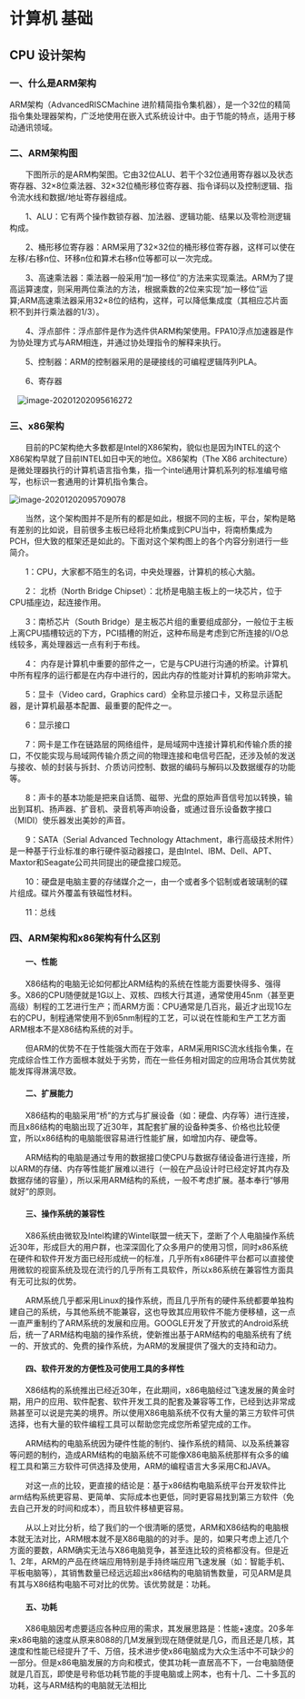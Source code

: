 # 计算机 基础



## CPU 设计架构

### **一、什么是ARM架构**

ARM架构（AdvancedRISCMachine 进阶精简指令集机器），是一个32位的精简指令集处理器架构，广泛地使用在嵌入式系统设计中。由于节能的特点，适用于移动通讯领域。

### **二、ARM架构图**

　　下图所示的是ARM构架图。它由32位ALU、若干个32位通用寄存器以及状态寄存器、32×8位乘法器、32×32位桶形移位寄存器、指令译码以及控制逻辑、指令流水线和数据/地址寄存器组成。

　　1、ALU：它有两个操作数锁存器、加法器、逻辑功能、结果以及零检测逻辑构成。

　　2、桶形移位寄存器：ARM采用了32×32位的桶形移位寄存器，这样可以使在左移/右移n位、环移n位和算术右移n位等都可以一次完成。

　　3、高速乘法器：乘法器一般采用“加一移位”的方法来实现乘法。ARM为了提高运算速度，则采用两位乘法的方法，根据乘数的2位来实现“加一移位”运算;ARM高速乘法器采用32×8位的结构，这样，可以降低集成度（其相应芯片面积不到并行乘法器的1/3）。

　　4、浮点部件：浮点部件是作为选件供ARM构架使用。FPA10浮点加速器是作为协处理方式与ARM相连，并通过协处理指令的解释来执行。

　　5、控制器：ARM的控制器采用的是硬接线的可编程逻辑阵列PLA。

　　6、寄存器

　![image-20201202095616272](计算机基础.assets/image-20201202095616272.png)

### **三、x86架构**

　　目前的PC架构绝大多数都是Intel的X86架构，貌似也是因为INTEL的这个X86架构早就了目前INTEL如日中天的地位。X86架构（The X86 architecture）是微处理器执行的计算机语言指令集，指一个intel通用计算机系列的标准编号缩写，也标识一套通用的计算机指令集合。

![image-20201202095709078](计算机基础.assets/image-20201202095709078.png)

　　当然，这个架构图并不是所有的都是如此，根据不同的主板，平台，架构是略有差别的比如说，目前很多主板已经将北桥集成到CPU当中，将南桥集成为PCH，但大致的框架还是如此的。下面对这个架构图上的各个内容分别进行一些简介。

　　1：CPU，大家都不陌生的名词，中央处理器，计算机的核心大脑。

　　2： 北桥（North Bridge Chipset）：北桥是电脑主板上的一块芯片，位于CPU插座边，起连接作用。

　　3：南桥芯片（South Bridge）是主板芯片组的重要组成部分，一般位于主板上离CPU插槽较远的下方，PCI插槽的附近，这种布局是考虑到它所连接的I/O总线较多，离处理器远一点有利于布线。

　　4： 内存是计算机中重要的部件之一，它是与CPU进行沟通的桥梁。计算机中所有程序的运行都是在内存中进行的，因此内存的性能对计算机的影响非常大。

　　5：显卡（Video card，Graphics card）全称显示接口卡，又称显示适配器，是计算机最基本配置、最重要的配件之一。

　　6：显示接口

　　7：网卡是工作在链路层的网络组件，是局域网中连接计算机和传输介质的接口，不仅能实现与局域网传输介质之间的物理连接和电信号匹配，还涉及帧的发送与接收、帧的封装与拆封、介质访问控制、数据的编码与解码以及数据缓存的功能等。

　　8：声卡的基本功能是把来自话筒、磁带、光盘的原始声音信号加以转换，输出到耳机、扬声器、扩音机、录音机等声响设备，或通过音乐设备数字接口（MIDI）使乐器发出美妙的声音。

　　9：SATA（Serial Advanced Technology Attachment，串行高级技术附件）是一种基于行业标准的串行硬件驱动器接口，是由Intel、IBM、Dell、APT、Maxtor和Seagate公司共同提出的硬盘接口规范。

　　10：硬盘是电脑主要的存储媒介之一，由一个或者多个铝制或者玻璃制的碟片组成。碟片外覆盖有铁磁性材料。

　　11：总线

### **四、ARM架构和x86架构有什么区别**

#### 　　**一、性能**

　　X86结构的电脑无论如何都比ARM结构的系统在性能方面要快得多、强得多。X86的CPU随便就是1G以上、双核、四核大行其道，通常使用45nm（甚至更高级）制程的工艺进行生产；而ARM方面：CPU通常是几百兆，最近才出现1G左右的CPU，制程通常使用不到65nm制程的工艺，可以说在性能和生产工艺方面ARM根本不是X86结构系统的对手。

　　但ARM的优势不在于性能强大而在于效率，ARM采用RISC流水线指令集，在完成综合性工作方面根本就处于劣势，而在一些任务相对固定的应用场合其优势就能发挥得淋漓尽致。

#### 　　**二、扩展能力**

　　X86结构的电脑采用“桥”的方式与扩展设备（如：硬盘、内存等）进行连接，而且x86结构的电脑出现了近30年，其配套扩展的设备种类多、价格也比较便宜，所以x86结构的电脑能很容易进行性能扩展，如增加内存、硬盘等。

　　ARM结构的电脑是通过专用的数据接口使CPU与数据存储设备进行连接，所以ARM的存储、内存等性能扩展难以进行（一般在产品设计时已经定好其内存及数据存储的容量），所以采用ARM结构的系统，一般不考虑扩展。基本奉行“够用就好”的原则。

#### 　　**三、操作系统的兼容性**

　　X86系统由微软及Intel构建的Wintel联盟一统天下，垄断了个人电脑操作系统近30年，形成巨大的用户群，也深深固化了众多用户的使用习惯，同时x86系统在硬件和软件开发方面已经形成统一的标准，几乎所有x86硬件平台都可以直接使用微软的视窗系统及现在流行的几乎所有工具软件，所以x86系统在兼容性方面具有无可比拟的优势。

　　ARM系统几乎都采用Linux的操作系统，而且几乎所有的硬件系统都要单独构建自己的系统，与其他系统不能兼容，这也导致其应用软件不能方便移植，这一点一直严重制约了ARM系统的发展和应用。GOOGLE开发了开放式的Android系统后，统一了ARM结构电脑的操作系统，使新推出基于ARM结构的电脑系统有了统一的、开放式的、免费的操作系统，为ARM的发展提供了强大的支持和动力。

#### 　　**四、软件开发的方便性及可使用工具的多样性**

　　X86结构的系统推出已经近30年，在此期间，x86电脑经过飞速发展的黄金时期，用户的应用、软件配套、软件开发工具的配套及兼容等工作，已经到达非常成熟甚至可以说是完美的境界。所以使用X86电脑系统不仅有大量的第三方软件可供选择，也有大量的软件编程工具可以帮助您完成您所希望完成的工作。

　　ARM结构的电脑系统因为硬件性能的制约、操作系统的精简、以及系统兼容等问题的制约，造成ARM结构的电脑系统不可能像X86电脑系统那样有众多的编程工具和第三方软件可供选择及使用，ARM的编程语言大多采用C和JAVA。

　　对这一点的比较，更直接的结论是：基于x86结构电脑系统平台开发软件比arm结构系统更容易、更简单、实际成本也更低，同时更容易找到第三方软件（免去自己开发的时间和成本），而且软件移植更容易。

　　从以上对比分析，给了我们的一个很清晰的感觉，ARM和X86结构的电脑根本就无法对比，ARM根本就不是X86电脑的的对手。是的，如果只考虑上述几个方面的要数，ARM确实无法与X86电脑竞争，甚至连比较的资格都没有。但是近1、2年，ARM的产品在终端应用特别是手持终端应用飞速发展（如：智能手机、平板电脑等），其销售数量已经远远超出x86结构的电脑销售数量，可见ARM是具有其与X86结构电脑不可对比的优势。该优势就是：功耗。

#### 　　**五、功耗**

　　X86电脑因考虑要适应各种应用的需求，其发展思路是：性能+速度。20多年来x86电脑的速度从原来8088的几M发展到现在随便就是几G，而且还是几核，其速度和性能已经提升了千、万倍，技术进步使x86电脑成为大众生活中不可缺少的一部分。但是x86电脑发展的方向和模式，使其功耗一直居高不下，一台电脑随便就是几百瓦，即使是号称低功耗节能的手提电脑或上网本，也有十几、二十多瓦的功耗，这与ARM结构的电脑就无法相比



